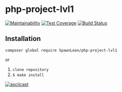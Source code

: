# php-project-lvl1

[![Maintainability](https://api.codeclimate.com/v1/badges/f51c11cf4c3fcd71a85f/maintainability)](https://codeclimate.com/github/SpawnLeon/php-project-lvl1/maintainability)
[![Test Coverage](https://api.codeclimate.com/v1/badges/f51c11cf4c3fcd71a85f/test_coverage)](https://codeclimate.com/github/SpawnLeon/php-project-lvl1/test_coverage)
[![Build Status](https://travis-ci.org/SpawnLeon/php-project-lvl1.svg?branch=master)](https://travis-ci.org/SpawnLeon/php-project-lvl1)
## Installation
`composer global require SpawnLeon/php-project-lvl1`

or

1. `clone repository`
1. `$ make install`

[![asciicast](https://asciinema.org/a/SBa60jWvlnIcsGBNEH53vWgLm.svg)](https://asciinema.org/a/SBa60jWvlnIcsGBNEH53vWgLm)